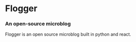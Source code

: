 # Flogger
### An open-source microblog

Flogger is an open source microblog built in python and react.